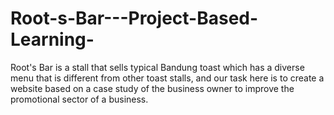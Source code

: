 # Root-s-Bar---Project-Based-Learning-
Root's Bar is a stall that sells typical Bandung toast which has a diverse menu that is different from other toast stalls, and our task here is to create a website based on a case study of the business owner to improve the promotional sector of a business.
